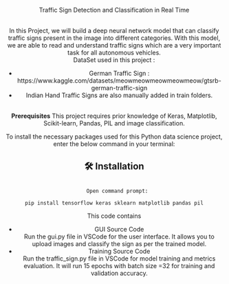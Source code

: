 <p align="center">Traffic Sign Detection and Classification in Real
Time<center/>
<br/>
  In this Project, we will build a deep neural network model that can classify traffic signs present in the image into different categories. With this model, we are able to read and understand traffic signs which are a very important task for all autonomous vehicles.
  <br/>DataSet used in this project :
  <ul>
    <li>German Traffic Sign : https://www.kaggle.com/datasets/meowmeowmeowmeowmeow/gtsrb-german-traffic-sign </li>
    <li>
  Indian Hand Traffic Signs are also manually added in train folders.
    </li>
  </ul> 
  <br/>
<b> Prerequisites</b> 
This project requires prior knowledge of Keras, Matplotlib, Scikit-learn, Pandas, PIL and image classification.<br/>

To install the necessary packages used for this Python data science project, enter the below command in your terminal:<br/>
## <h2>🛠️ Installation<h2>
   ```
     Open command prompt:
   ```
```
pip install tensorflow keras sklearn matplotlib pandas pil
```
 
This code contains 
  <ul>
    <li> GUI Source Code 
      <br/>
      Run the gui.py file in VSCode for the user interface. It allows you to upload images and classify the sign as per the trained model.
    <li> Training Source Code 
      <br/>
      Run the traffic_sign.py file in VSCode for model training and metrics evaluation. It will run 15 epochs with batch size =32 for training and validation accuracy.
  <ul/>
  <br/>
   <br/>
